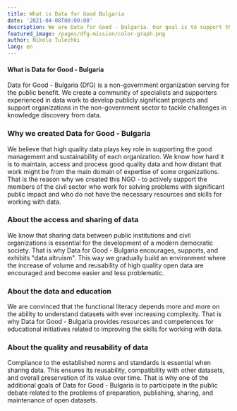 ```yaml
---
title: What is Data for Good Bulgaria
date: '2021-04-08T00:00:00'
description: We are Data for Good - Bulgaria. Our goal is to support the civil sector in Bulgaria by providing services related to data processing and data analysis.
featured_image: /pages/dfg-mission/color-graph.png
author: Nikola Tulechki
lang: en
---
```


#### What is Data for Good - Bulgaria
Data for Good - Bulgaria (DfG) is a non-government organization serving for the public benefit. We create a community of specialists and supporters experienced in data work to develop publicly significant projects and support organizations in the non-government sector to tackle challenges in knowledge discovery from data.

### Why we created Data for Good - Bulgaria
We believe that high quality data plays key role in supporting the good management and sustainability of each organization. We know how hard it is to maintain, access and process good quality data and how distant that work might be from the main domain of expertise of some organizations. That is the reason why we created this NGO - to actively support the members of the civil sector who work for solving problems with significant public impact and who do not have the necessary resources and skills for working with data.

### About the access and sharing of data
We know that sharing data between public institutions and civil organizations is essential for the development of a modern democratic society. That is why Data for Good - Bulgaria encourages, supports, and exhibits "data altruism". This way we gradually build an environment where the increase of volume and reusability of high quality open data are encouraged and become easier and less problematic.

### About the data and education
We are convinced that the functional literacy depends more and more on the ability to understand datasets with ever increasing complexity. That is why Data for Good - Bulgaria provides resources and competences for educational initiatives related to improving the skills for working with data.

### About the quality and reusability of data
Compliance to the established norms and standards is essential when sharing data. This ensures its reusability, compatibility with other datasets, and overall preservation of its value over time. That is why one of the additional goals of Data for Good - Bulgaria is to participate in the public debate related to the problems of preparation, publishing, sharing, and maintenance of open datasets.
